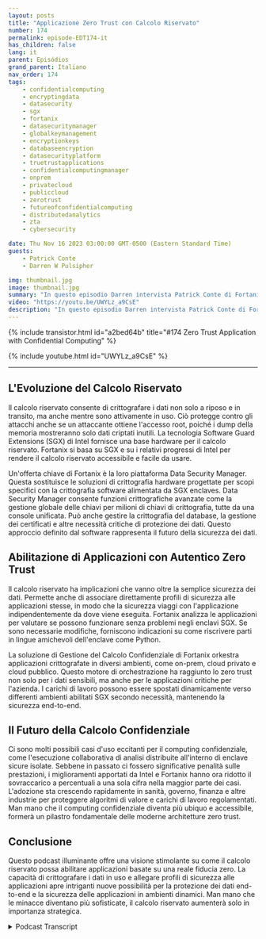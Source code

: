```yaml
---
layout: posts
title: "Applicazione Zero Trust con Calcolo Riservato"
number: 174
permalink: episode-EDT174-it
has_children: false
lang: it
parent: Episódios
grand_parent: Italiano
nav_order: 174
tags:
    - confidentialcomputing
    - encryptingdata
    - datasecurity
    - sgx
    - fortanix
    - datasecuritymanager
    - globalkeymanagement
    - encryptionkeys
    - databaseencryption
    - datasecurityplatform
    - truetrustapplications
    - confidentialcomputingmanager
    - onprem
    - privatecloud
    - publiccloud
    - zerotrust
    - futureofconfidentialcomputing
    - distributedanalytics
    - zta
    - cybersecurity

date: Thu Nov 16 2023 03:00:00 GMT-0500 (Eastern Standard Time)
guests:
    - Patrick Conte
    - Darren W Pulsipher

img: thumbnail.jpg
image: thumbnail.jpg
summary: "In questo episodio Darren intervista Patrick Conte di Fortanix sulla leva del calcolo confidenziale nella sicurezza delle applicazioni nelle architetture di fiducia zero."
video: "https://youtu.be/UWYLz_a9CsE"
description: "In questo episodio Darren intervista Patrick Conte di Fortanix sulla leva del calcolo confidenziale nella sicurezza delle applicazioni nelle architetture di fiducia zero."
---
```


<div>
{% include transistor.html id="a2bed64b" title="#174 Zero Trust Application with Confidential Computing" %}

{% include youtube.html id="UWYLz_a9CsE" %}
</div>

---

## L'Evoluzione del Calcolo Riservato

Il calcolo riservato consente di crittografare i dati non solo a riposo e in transito, ma anche mentre sono attivamente in uso. Ciò protegge contro gli attacchi anche se un attaccante ottiene l'accesso root, poiché i dump della memoria mostreranno solo dati criptati inutili. La tecnologia Software Guard Extensions (SGX) di Intel fornisce una base hardware per il calcolo riservato. Fortanix si basa su SGX e su i relativi progressi di Intel per rendere il calcolo riservato accessibile e facile da usare.

Un'offerta chiave di Fortanix è la loro piattaforma Data Security Manager. Questa sostituisce le soluzioni di crittografia hardware progettate per scopi specifici con la crittografia software alimentata da SGX enclaves. Data Security Manager consente funzioni crittografiche avanzate come la gestione globale delle chiavi per milioni di chiavi di crittografia, tutte da una console unificata. Può anche gestire la crittografia del database, la gestione dei certificati e altre necessità critiche di protezione dei dati. Questo approccio definito dal software rappresenta il futuro della sicurezza dei dati.

## Abilitazione di Applicazioni con Autentico Zero Trust

Il calcolo riservato ha implicazioni che vanno oltre la semplice sicurezza dei dati. Permette anche di associare direttamente profili di sicurezza alle applicazioni stesse, in modo che la sicurezza viaggi con l'applicazione indipendentemente da dove viene eseguita. Fortanix analizza le applicazioni per valutare se possono funzionare senza problemi negli enclavi SGX. Se sono necessarie modifiche, forniscono indicazioni su come riscrivere parti in lingue amichevoli dell'enclave come Python.

La soluzione di Gestione del Calcolo Confidenziale di Fortanix orkestra applicazioni crittografate in diversi ambienti, come on-prem, cloud privato e cloud pubblico. Questo motore di orchestrazione ha raggiunto lo zero trust non solo per i dati sensibili, ma anche per le applicazioni critiche per l'azienda. I carichi di lavoro possono essere spostati dinamicamente verso differenti ambienti abilitati SGX secondo necessità, mantenendo la sicurezza end-to-end.

## Il Futuro della Calcolo Confidenziale

Ci sono molti possibili casi d'uso eccitanti per il computing confidenziale, come l'esecuzione collaborativa di analisi distribuite all'interno di enclave sicure isolate. Sebbene in passato ci fossero significative penalità sulle prestazioni, i miglioramenti apportati da Intel e Fortanix hanno ora ridotto il sovraccarico a percentuali a una sola cifra nella maggior parte dei casi. L'adozione sta crescendo rapidamente in sanità, governo, finanza e altre industrie per proteggere algoritmi di valore e carichi di lavoro regolamentati. Man mano che il computing confidenziale diventa più ubiquo e accessibile, formerà un pilastro fondamentale delle moderne architetture zero trust.

## Conclusione

Questo podcast illuminante offre una visione stimolante su come il calcolo riservato possa abilitare applicazioni basate su una reale fiducia zero. La capacità di crittografare i dati in uso e allegare profili di sicurezza alle applicazioni apre intriganti nuove possibilità per la protezione dei dati end-to-end e la sicurezza delle applicazioni in ambienti dinamici. Man mano che le minacce diventano più sofisticate, il calcolo riservato aumenterà solo in importanza strategica.



<details>
<summary> Podcast Transcript </summary>

<p></p>

</details>
